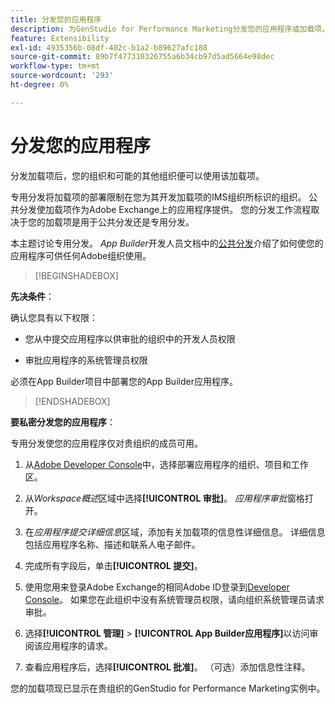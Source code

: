 ```yaml
---
title: 分发您的应用程序
description: 为GenStudio for Performance Marketing分发您的应用程序或加载项。
feature: Extensibility
exl-id: 4935356b-08df-402c-b1a2-b89627afc188
source-git-commit: 89b7f477310326755a6b34cb97d5ad5664e98dec
workflow-type: tm+mt
source-wordcount: '293'
ht-degree: 0%

---
```


# 分发您的应用程序

分发加载项后，您的组织和可能的其他组织便可以使用该加载项。

专用分发将加载项的部署限制在您为其开发加载项的IMS组织所标识的组织。 公共分发使加载项作为Adobe Exchange上的应用程序提供。 您的分发工作流程取决于您的加载项是用于公共分发还是专用分发。

本主题讨论专用分发。 _App Builder_&#x200B;开发人员文档中的[公共分发](https://developer.adobe.com/app-builder/docs/guides/distribution/public/)介绍了如何使您的应用程序可供任何Adobe组织使用。

>[!BEGINSHADEBOX]

**先决条件**：

确认您具有以下权限：

* 您从中提交应用程序以供审批的组织中的开发人员权限

* 审批应用程序的系统管理员权限

必须在App Builder项目中部署您的App Builder应用程序。

>[!ENDSHADEBOX]

**要私密分发您的应用程序**：

专用分发使您的应用程序仅对贵组织的成员可用。

1. 从[Adobe Developer Console](https://developer.adobe.com/console/)中，选择部署应用程序的组织、项目和工作区。

1. 从&#x200B;_Workspace概述_&#x200B;区域中选择&#x200B;**[!UICONTROL 审批]**。 _应用程序审批_&#x200B;窗格打开。

1. 在&#x200B;_应用程序提交详细信息_&#x200B;区域，添加有关加载项的信息性详细信息。 详细信息包括应用程序名称、描述和联系人电子邮件。

1. 完成所有字段后，单击&#x200B;**[!UICONTROL 提交]**。

1. 使用您用来登录Adobe Exchange的相同Adobe ID登录到[Developer Console](https://exchange.adobe.com/)。 如果您在此组织中没有系统管理员权限，请向组织系统管理员请求审批。

1. 选择&#x200B;**[!UICONTROL 管理]** > **[!UICONTROL App Builder应用程序]**&#x200B;以访问审阅该应用程序的请求。

1. 查看应用程序后，选择&#x200B;**[!UICONTROL 批准]**。 （可选）添加信息性注释。

您的加载项现已显示在贵组织的GenStudio for Performance Marketing实例中。
